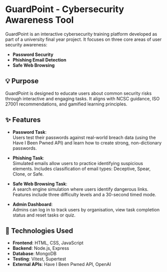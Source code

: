 # GuardPoint - Cybersecurity Awareness Tool

GuardPoint is an interactive cybersecurity training platform developed as part of a university final year project. It focuses on three core areas of user security awareness:

- **Password Security**
- **Phishing Email Detection**
- **Safe Web Browsing**

## 💡 Purpose

GuardPoint is designed to educate users about common security risks through interactive and engaging tasks. It aligns with NCSC guidance, ISO 27001 recommendations, and gamified learning principles.

## ✨ Features

- **Password Task**:  
  Users test their passwords against real-world breach data (using the Have I Been Pwned API) and learn how to create strong, non-dictionary passwords.

- **Phishing Task**:  
  Simulated emails allow users to practice identifying suspicious elements. Includes classification of email types: Deceptive, Spear, Clone, or Safe.

- **Safe Web Browsing Task**:  
  A search engine simulation where users identify dangerous links. Features include three difficulty levels and a 30-second timed mode.

- **Admin Dashboard**:  
  Admins can log in to track users by organisation, view task completion status and reset tasks or quiz.

## 🧱 Technologies Used

- **Frontend**: HTML, CSS, JavaScript
- **Backend**: Node.js, Express
- **Database**: MongoDB
- **Testing**: Vitest, Supertest
- **External APIs**: Have I Been Pwned API, OpenAI



